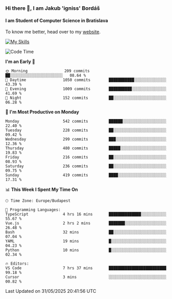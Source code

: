 ### Hi there 👋, I am Jakub 'igniss' Bordáš

#### I am Student of Computer Science in Bratislava
To know me better, head over to my [website](https://bordas.sk).

[![My Skills](https://skillicons.dev/icons?i=js,typescript,html,css,figma,svelte,vue,next,postgresql,nest,express,nodejs)](https://bordas.sk)


<!--START_SECTION:waka-->
![Code Time](http://img.shields.io/badge/Code%20Time-1%2C918%20hrs%2036%20mins-blue)

**I'm an Early 🐤** 

```text
🌞 Morning                209 commits         ██░░░░░░░░░░░░░░░░░░░░░░░   08.64 % 
🌆 Daytime                1050 commits        ███████████░░░░░░░░░░░░░░   43.39 % 
🌃 Evening                1009 commits        ██████████░░░░░░░░░░░░░░░   41.69 % 
🌙 Night                  152 commits         ██░░░░░░░░░░░░░░░░░░░░░░░   06.28 % 
```
📅 **I'm Most Productive on Monday** 

```text
Monday                   542 commits         ██████░░░░░░░░░░░░░░░░░░░   22.40 % 
Tuesday                  228 commits         ██░░░░░░░░░░░░░░░░░░░░░░░   09.42 % 
Wednesday                299 commits         ███░░░░░░░░░░░░░░░░░░░░░░   12.36 % 
Thursday                 480 commits         █████░░░░░░░░░░░░░░░░░░░░   19.83 % 
Friday                   216 commits         ██░░░░░░░░░░░░░░░░░░░░░░░   08.93 % 
Saturday                 236 commits         ██░░░░░░░░░░░░░░░░░░░░░░░   09.75 % 
Sunday                   419 commits         ████░░░░░░░░░░░░░░░░░░░░░   17.31 % 
```


📊 **This Week I Spent My Time On** 

```text
🕑︎ Time Zone: Europe/Budapest

💬 Programming Languages: 
TypeScript               4 hrs 16 mins       ██████████████░░░░░░░░░░░   55.67 % 
Vue.js                   2 hrs 2 mins        ███████░░░░░░░░░░░░░░░░░░   26.48 % 
Bash                     32 mins             ██░░░░░░░░░░░░░░░░░░░░░░░   07.04 % 
YAML                     19 mins             █░░░░░░░░░░░░░░░░░░░░░░░░   04.23 % 
Python                   10 mins             █░░░░░░░░░░░░░░░░░░░░░░░░   02.34 % 

🔥 Editors: 
VS Code                  7 hrs 37 mins       █████████████████████████   99.18 % 
Cursor                   3 mins              ░░░░░░░░░░░░░░░░░░░░░░░░░   00.82 % 
```


 Last Updated on 31/05/2025 20:41:56 UTC
<!--END_SECTION:waka-->
